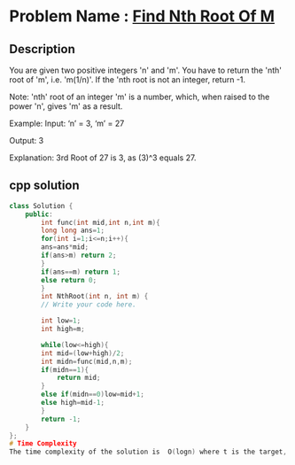 # Problem Name : [Find Nth Root Of M](https://www.codingninjas.com/studio/problems/nth-root-of-m_1062679)

## Description
You are given two positive integers 'n' and 'm'. You have to return the 'nth' root of 'm', i.e. 'm(1/n)'. If the 'nth root is not an integer, return -1.

Note:
'nth' root of an integer 'm' is a number, which, when raised to the power 'n', gives 'm' as a result.

Example:
Input: ‘n’ = 3, ‘m’ = 27

Output: 3

Explanation: 
3rd Root of 27 is 3, as (3)^3 equals 27.

## cpp solution
```cpp
class Solution {
    public:
        int func(int mid,int n,int m){
        long long ans=1;
        for(int i=1;i<=n;i++){
        ans=ans*mid;
        if(ans>m) return 2;
        }
        if(ans==m) return 1;
        else return 0;
        }
        int NthRoot(int n, int m) {
        // Write your code here.

        int low=1;
        int high=m;

        while(low<=high){
        int mid=(low+high)/2;
        int midn=func(mid,n,m);
        if(midn==1){
            return mid;
        }
        else if(midn==0)low=mid+1;
        else high=mid-1;
        }
        return -1;
    }
};
# Time Complexity 
The time complexity of the solution is  O(logn) where t is the target, k is the average length ,where space complexity is O(1).















